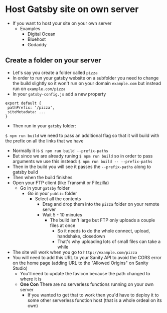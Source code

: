 # Host Gatsby site on own server
* If you want to host your site on your own server
    - Examples
        + Digital Ocean
        + Bluehost
        + Godaddy

## Create a folder on your server
* Let's say you create a folder called `pizza`
* In order to run your gatsby website on a subfolder you need to change the build slightly so it won't run on your domain `example.com` but instead run on `example.com/pizza`
* In your `gatsby-config.js` add a new property

```
export default {
 pathPrefix: '/pizza',
 siteMetadata: ...
}
```

* Then run in your `gatsby` folder:

`$ npm run build` we need to pass an additional flag so that it will build with the prefix on all the links that we have

* Normally it is `$ npm run build --prefix-paths`
* But since we are already runing `$ npm run build` so in order to pass arguments we use this instead: `$ npm run build -- --prefix-paths`
* Then in the build you will see it passes the `--prefix-paths` along to gatsby build
* Then when the build finishes
* Open your FTP client (like Transmit or Filezilla)
    - Go in your `gatsby` folder
        + Go in your `public` folder
            * Select all the contents
                - Drag and drop them into the `pizza` folder on your remote server
                - Wait 5 - 10 minutes
                    + The build isn't large but FTP only uploads a couple files at once
                        * So it needs to do the whole connect, upload, handshake, closedown
                        * That's why uploading lots of small files can take a while
* The site will work when you go to `http://example.com/pizza`
* You will need to add this URL to your Sanity API to avoid the CORS error on the home page (adding URL to the "Allowed Origins" on Sanity Studio)
    - You'll need to update the favicon because the path changed to where it is
    - **One Con** There are no serverless functions running on your own server
        + If you wanted to get that to work then you'd have to deploy it to some other serverless function host (that is a whole ordeal on its own)


